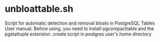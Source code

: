 # unbloattable.sh
Script for automatic detection and removal bloats in PostgreSQL Tables
User manual. Before using, you need to install pgcompacttable and the pgstattuple extension. create script in postgres user's home directory
